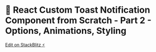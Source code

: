 # 🍞 React Custom Toast Notification Component from Scratch - Part 2 - Options, Animations, Styling

[Edit on StackBlitz ⚡️](https://stackblitz.com/edit/react-custom-toast-yxb3jo)
